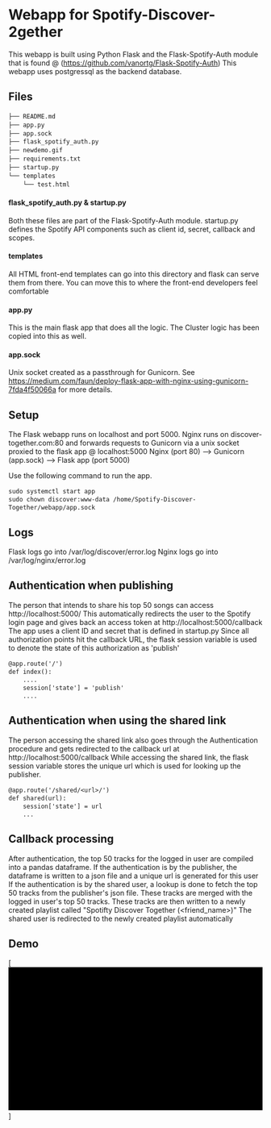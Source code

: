 # Webapp for Spotify-Discover-2gether

This webapp is built using Python Flask and the Flask-Spotify-Auth module that is found @  (https://github.com/vanortg/Flask-Spotify-Auth)
This webapp uses postgressql as the backend database.

## Files

```bash
├── README.md
├── app.py
├── app.sock
├── flask_spotify_auth.py
├── newdemo.gif
├── requirements.txt
├── startup.py
└── templates
    └── test.html
```

#### flask_spotify_auth.py & startup.py
Both these files are part of the Flask-Spotify-Auth module. startup.py defines the Spotify API components such as client id, secret, callback and scopes.

#### templates
All HTML front-end templates can go into this directory and flask can serve them from there. You can move this to where the front-end developers feel comfortable

#### app.py
This is the main flask app that does all the logic. The Cluster logic has been copied into this as well.

#### app.sock
Unix socket created as a passthrough for Gunicorn. See https://medium.com/faun/deploy-flask-app-with-nginx-using-gunicorn-7fda4f50066a for more details.

## Setup
The Flask webapp runs on localhost and port 5000.
Nginx runs on discover-together.com:80 and forwards requests to Gunicorn via a unix socket proxied to the flask app @ localhost:5000
Nginx (port 80) --> Gunicorn (app.sock) --> Flask app (port 5000)

Use the following command to run the app.
```
sudo systemctl start app
sudo chown discover:www-data /home/Spotify-Discover-Together/webapp/app.sock
```

## Logs
Flask logs go into /var/log/discover/error.log
Nginx logs go into /var/log/nginx/error.log

## Authentication when publishing

The person that intends to share his top 50 songs can access http://localhost:5000/
This automatically redirects the user to the Spotify login page and gives back an access token at http://localhost:5000/callback
The app uses a client ID and secret that is defined in startup.py 
Since all authorization points hit the callback URL, the flask session variable is used to denote the state of this authorization as 'publish'

```
@app.route('/')
def index():
    ....
    session['state'] = 'publish'
    ....
```

## Authentication when using the shared link

The person accessing the shared link also goes through the Authentication procedure and gets redirected to the callback url at http://localhost:5000/callback
While accessing the shared link, the flask session variable stores the unique url which is used for looking up the publisher.

```
@app.route('/shared/<url>/')
def shared(url):
    session['state'] = url
    ...
```
## Callback processing

After authentication, the top 50 tracks for the logged in user are compiled into a pandas dataframe.
If the authentication is by the publisher, the dataframe is written to a json file and a unique url is generated for this user
If the authentication is by the shared user, a lookup is done to fetch the top 50 tracks from the publisher's json file. These tracks are merged with the logged in user's top 50 tracks. These tracks are then written to a newly created playlist called "Spotifty Discover Together (<friend_name>)"
The shared user is redirected to the newly created playlist automatically

## Demo

[![Watch the Demo video](newdemo.gif)]
